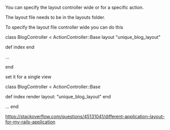 
You can specify the layout controller wide or for a specific action.

The layout file needs to be in the layouts folder.

To specify the layout file controller wide you can do this

class BlogController < ActionController::Base
  layout "unique_blog_layout"

  def index
  end

  ...

end


set it for a single view

class BlogController < ActionController::Base

  def index
    render layout: "unique_blog_layout"
  end

  ...
end


https://stackoverflow.com/questions/45131041/different-application-layout-for-my-rails-application